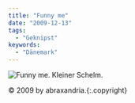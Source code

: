 ```yaml
---
title: "Funny me"
date: "2009-12-13"
tags:
  - "Geknipst"
keywords:
  - "Dänemark"
---
```


![Funny me. Kleiner Schelm.](/images/codecandies/funnyme.jpg)

© 2009 by abraxandria.{:.copyright}
